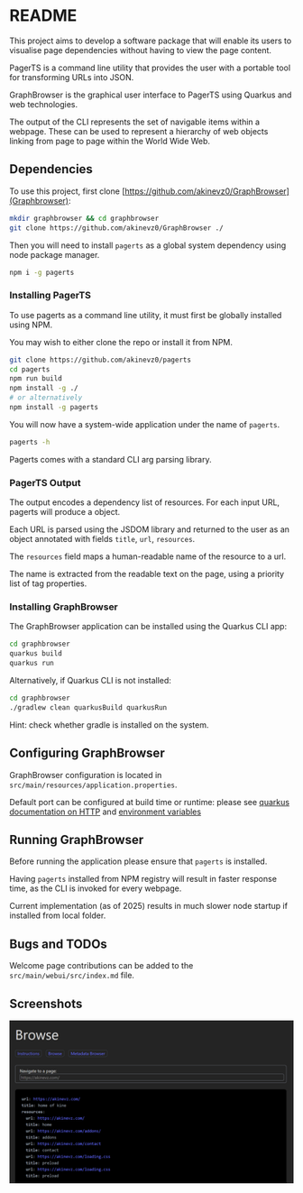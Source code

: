 # README

This project aims to develop a software package that will enable its users to visualise page dependencies without 
having to view the page content.

PagerTS is a command line utility that provides the user with a portable tool for transforming URLs into JSON.

GraphBrowser is the graphical user interface to PagerTS using Quarkus and web technologies.

The output of the CLI represents the set of navigable items within a webpage.
These can be used to represent a hierarchy of web objects linking from page to page within the World Wide Web.

## Dependencies

To use this project, first clone [https://github.com/akinevz0/GraphBrowser](Graphbrowser):

```bash
mkdir graphbrowser && cd graphbrowser
git clone https://github.com/akinevz0/GraphBrowser ./
```

Then you will need to install `pagerts` as a global system dependency using node package manager.

```bash
npm i -g pagerts
```

### Installing PagerTS

To use pagerts as a command line utility, it must first be globally installed using NPM.

You may wish to either clone the repo or install it from NPM.

```bash
git clone https://github.com/akinevz0/pagerts
cd pagerts
npm run build
npm install -g ./
# or alternatively
npm install -g pagerts
```

You will now have a system-wide application under the name of `pagerts`.

```bash
pagerts -h
```

Pagerts comes with a standard CLI arg parsing library.

### PagerTS Output

The output encodes a dependency list of resources. For each input URL, pagerts will produce a object.

Each URL is parsed using the JSDOM library and returned to the user as an object annotated with fields `title`, `url`, `resources`.

The `resources` field maps a human-readable name of the resource to a url.

The name is extracted from the readable text on the page, using a priority list of tag properties.

### Installing GraphBrowser

The GraphBrowser application can be installed using the Quarkus CLI app:

```bash
cd graphbrowser
quarkus build
quarkus run
```

Alternatively, if Quarkus CLI is not installed:

```bash
cd graphbrowser
./gradlew clean quarkusBuild quarkusRun
```

Hint: check whether gradle is installed on the system.

## Configuring GraphBrowser

GraphBrowser configuration is located in `src/main/resources/application.properties`.

Default port can be configured at build time or runtime: please see [quarkus documentation on HTTP](https://quarkus.io/guides/http-reference) and [environment variables](https://quarkus.io/guides/config-reference)

## Running GraphBrowser

Before running the application please ensure that `pagerts` is installed. 

Having `pagerts` installed from NPM registry will result in faster response time, as the CLI is invoked for every webpage.

Current implementation (as of 2025) results in much slower node startup if installed from local folder.

## Bugs and TODOs

Welcome page contributions can be added to the `src/main/webui/src/index.md` file.

## Screenshots

![Usage](https://github.com/akinevz0/graphbrowser/blob/f29c361f14bd7beecffc34f8ad8afd53f8aae49e/doc/Screenshot%202025-05-06%20123055.png)